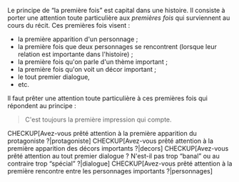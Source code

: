<!-- Page: #587 Principe de la première fois -->

Le principe de “la première fois” est capital dans une histoire. Il consiste à porter une attention toute particulière aux *premières fois* qui surviennent au cours du récit. Ces premières fois visent :

* la première apparition d'un personnage ;
* la première fois que deux personnages se rencontrent (lorsque leur relation est importante dans l'histoire) ;
* la première fois qu'on parle d'un thème important ;
* la première fois qu'on voit un décor important ;
* le tout premier dialogue,
* etc.

Il faut prêter une attention toute particulière à ces premières fois qui répondent au principe :

> C'est toujours la première impression qui compte.

CHECKUP[Avez-vous prêté attention à la première apparition du protagoniste ?|protagoniste]
CHECKUP[Avez-vous prêté attention à la première apparition des décors importants ?|decors]
CHECKUP[Avez-vous prêté attention au tout premier dialogue ? N'est-il pas trop “banal” ou au contraire trop “spécial” ?|dialogue] 
CHECKUP[Avez-vous prêté attention à la première rencontre entre les personnages importants ?|personnages] 
